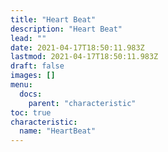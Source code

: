 ```yaml
---
title: "Heart Beat"
description: "Heart Beat"
lead: ""
date: 2021-04-17T18:50:11.983Z
lastmod: 2021-04-17T18:50:11.983Z
draft: false
images: []
menu:
  docs:
    parent: "characteristic"
toc: true
characteristic:
  name: "HeartBeat"
---
```

